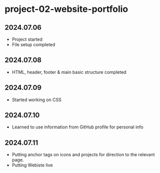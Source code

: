 # project-02-website-portfolio 

## 2024.07.06
- Project started
- File setup completed

## 2024.07.08
- HTML, header, footer & main basic structure completed

## 2024.07.09
- Started working on CSS

## 2024.07.10
- Learned to use information from GitHub profile for personal info

## 2024.07.11
- Putting anchor tags on icons and projects for direction to the relevant page.
- Putting Webiste live